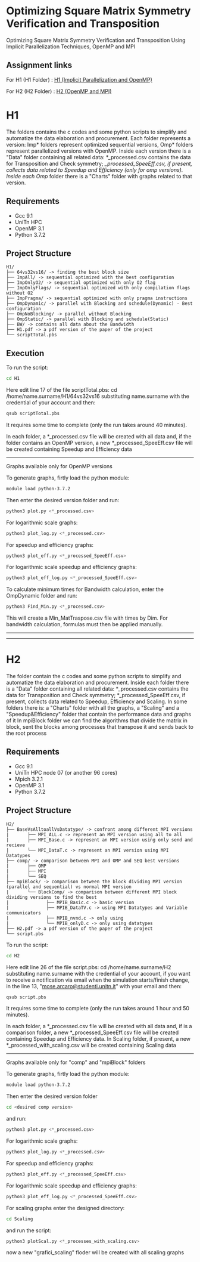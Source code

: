 # Optimizing Square Matrix Symmetry Verification and Transposition

Optimizing Square Matrix Symmetry Verification and Transposition Using Implicit Parallelization Techniques, OpenMP and MPI

## Assignment links
For H1 (H1 Folder) :  [H1 (Implicit Parallelization and OpenMP)](#h1) 

For H2 (H2 Folder) :  [H2 (OpenMP and MPI)](#h2) 


# H1

The folders contains the c codes and some python scripts to simplify and automatize the data elaboration and procurement.
Each folder represents a version: Imp* folders represent optimized sequential versions, Omp* folders represent parallelized versions with OpenMP.
Inside each version there is a "Data" folder containing all related data: *_processed.csv contains the data for Transposition and Check symmetry;  *_processed_SpeeEff.csv, if present, collects data related to Speedup and Efficiency (only for omp versions).
Inside each Omp* folder there is a "Charts" folder with graphs related to that version.

## Requirements

- Gcc 9.1
- UniTn HPC
- OpenMP 3.1
- Python 3.7.2

## Project Structure

```
H1/
├── 64vs32vs16/ -> finding the best block size
├── ImpAll/ -> sequential optimized with the best configuration
├── ImpOnlyO2/ -> sequential optimized with only O2 flag
├── ImpOnlyFlags/ -> sequential optimized with only compilation flags without O2
├── ImpPragma/ -> sequential optimized with only pragma instructions
├── OmpDynamic/ -> parallel with Blocking and schedule(Dynamic) - Best configuration
├── OmpNoBlocking/ -> parallel without Blocking
├── OmpStatic/ -> parallel with Blocking and schedule(Static)
├── BW/ -> contains all data about the Bandwidth
├── H1.pdf -> a pdf version of the paper of the project
└── scriptTotal.pbs
```

## Execution

To run the script:
```bash
cd H1
```
Here edit line 17 of the file scriptTotal.pbs: cd /home/name.surname/H1/64vs32vs16 substituting name.surname with the credential of your account and then:
```bash
qsub scriptTotal.pbs
```
It requires some time to complete (only the run takes around 40 minutes).

In each folder, a *_processed.csv file will be created with all data
and, if the folder contains an OpenMP version, a new *_processed_SpeeEff.csv file will be created containing Speedup and Efficiency data

-----

Graphs available only for OpenMP versions

To generate graphs, firtly load the python module:
```bash
module load python-3.7.2
```

Then enter the desired version folder and run:
```python
python3 plot.py <*_processed.csv>
```
For logarithmic scale graphs:
```python
python3 plot_log.py <*_processed.csv>
```
For speedup and efficiency graphs:
```python
python3 plot_eff.py <*_processed_SpeeEff.csv>
```
For logarithmic scale speedup and efficiency graphs:
```python
python3 plot_eff_log.py <*_processed_SpeeEff.csv>
```
To calculate minimum times for Bandwidth calculation, enter the OmpDynamic folder and run:
```python
python3 Find_Min.py <*_processed.csv>
```
This will create a Min_MatTraspose.csv file with times by Dim.
For bandwidth calculation, formulas must then be applied manually.

---

---

# H2

The folder contain the c codes and some python scripts to simplify and automatize the data elaboration and procurement.
Inside each folder there is a "Data" folder containing all related data: *_processed.csv contains the data for Transposition and Check symmetry; *_processed_SpeeEff.csv, if present, collects data related to Speedup, Efficiency and Scaling.
In some folders there is: a "Charts" folder with all the graphs, a "Scaling" and a "Speedup&Efficiency" folder that contain the performance data and graphs of it
In mpiBlock folder we can find the algorithms that divide the matrix in block, sent the blocks among processes that transpose it and sends back to the root process

## Requirements

- Gcc 9.1
- UniTn HPC node 07 (or another 96 cores)
- Mpich 3.2.1
- OpenMP 3.1
- Python 3.7.2

## Project Structure

```
H2/
├── BaseVsAlltoallVsDatatype/ -> confront among different MPI versions
|       ├── MPI_ALL.c -> represent an MPI version using all to all
|       ├── MPI_Base.c -> represent an MPI version using only send and recieve
|       └── MPI_DataT.c -> represent an MPI version using MPI Datatypes
├── comp/ -> comparison between MPI and OMP and SEQ best versions
|       ├── OMP
|       ├── MPI 
|       └── SEQ
├── mpiBlock/ -> comparison between the block dividing MPI version (parallel and sequential) vs normal MPI version
|       └── BlockComp/ -> comparison between different MPI block dividing versions to find the best
|              ├── MPIB_Basic.c -> basic version 
|              ├── MPIB_DataTV.c -> using MPI Datatypes and Variable communicators
|              ├── MPIB_nvnd.c -> only using
|              └── MPIB_onlyD.c -> only using datatypes
├── H2.pdf -> a pdf version of the paper of the project
└── script.pbs
```

To run the script:
```bash
cd H2
```
Here edit line 26 of the file script.pbs: cd /home/name.surname/H2 substituting name.surname with the credential of your account, if you want to receive a notification via email when the simulation starts/finish change, in the line 13, "mose.arcaro@studenti.unitn.it" with your email and then:
```bash
qsub script.pbs
```
It requires some time to complete (only the run takes around 1 hour and 50 minutes).

In each folder, a *_processed.csv file will be created with all data 
and, if is a comparison folder, a new *_processed_SpeeEff.csv file will be created containing Speedup and Efficiency data.
In Scaling folder, if present, a new *_processed_with_scaling.csv will be created containing Scaling data

-----

Graphs available only for "comp" and "mpiBlock" folders

To generate graphs, firtly load the python module:
```bash
module load python-3.7.2
```

Then enter the desired version folder 
```bash
cd <desired comp version>
```
and run:
```python
python3 plot.py <*_processed.csv>
```
For logarithmic scale graphs:
```python
python3 plot_log.py <*_processed.csv>
```
For speedup and efficiency graphs:
```python
python3 plot_eff.py <*_processed_SpeeEff.csv>
```
For logarithmic scale speedup and efficiency graphs:
```python
python3 plot_eff_log.py <*_processed_SpeeEff.csv>
```
For scaling graphs enter the designed directory:
```bash
cd Scaling
```
and run the script:
```python
python3 plotScal.py <*_processes_with_scaling.csv>
```

now a new "grafici_scaling" floder will be created with all scaling graphs





